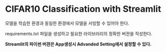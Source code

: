 # CIFAR10 Classification with Streamlit

모델을 학습한 환경과 동일한 환경에서 모델을 서빙할 수 있어야 한다.

requirements.txt 파일을 생성하고 필요한 라이브러리의 정확한 버젼을 작성한다.

**Streamlit의 파이썬 버젼은 App생성시 Advanded Setting에서 설정할 수 있다.**